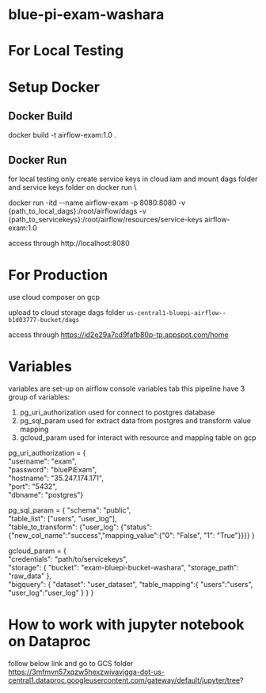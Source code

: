 # blue-pi-exam-washara

# For Local Testing 
# Setup Docker
## Docker Build
docker build -t airflow-exam:1.0 .

## Docker Run
for local testing only create service keys in cloud iam and mount dags folder and service keys folder on docker run \

docker run -itd --name airflow-exam -p 8080:8080 -v {path_to_local_dags}:/root/airflow/dags -v {path_to_servicekeys}:/root/airflow/resources/service-keys airflow-exam:1.0

access through http://localhost:8080

# For Production
use cloud composer on gcp

upload to cloud storage dags folder `us-central1-bluepi-airflow--b1d03777-bucket/dags`

access through https://id2e29a7cd9fafb80p-tp.appspot.com/home

# Variables
variables are set-up on airflow console variables tab this pipeline have 3 group of variables:

1.  pg_uri_authorization used for connect to postgres database
2.  pg_sql_param used for extract data from postgres and transform value mapping
3.  gcloud_param used for interact with resource and mapping table on gcp

pg_uri_authorization = { \
    "username": "exam", \
    "password": "bluePiExam", \
    "hostname": "35.247.174.171", \
    "port": "5432", \
    "dbname": "postgres"}

pg_sql_param = {
    "schema": "public", \
    "table_list": ["users", "user_log"], \
    "table_to_transform": {"user_log": {"status": {"new_col_name":"success","mapping_value":{"0": "False", "1": "True"}}}}
}

gcloud_param = { \
    "credentials": "path/to/servicekeys", \
    "storage": { 
        "bucket": "exam-bluepi-bucket-washara", 
        "storage_path": "raw_data" 
    }, \
    "bigquery": { 
        "dataset": "user_dataset", 
        "table_mapping":{ 
            "users":"users", 
            "user_log":"user_log" 
            }
            }
}

# How to work with jupyter notebook on Dataproc
follow below link and go to GCS folder
https://3mfmvn57xqzw5hexzwivavjgga-dot-us-central1.dataproc.googleusercontent.com/gateway/default/jupyter/tree?
